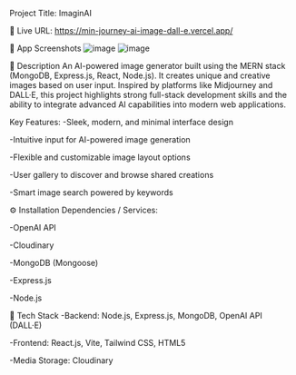 Project Title: ImaginAI

🔗 Live URL: https://min-journey-ai-image-dall-e.vercel.app/

📸 App Screenshots
![image](https://github.com/user-attachments/assets/522972ab-70c9-4a1c-9d5b-b6a5b032762e)
![image](https://github.com/user-attachments/assets/b20e5d74-c1bd-4352-8884-e43a5486fd67)

📝 Description
An AI-powered image generator built using the MERN stack (MongoDB, Express.js, React, Node.js). It creates unique and creative images based on user input. Inspired by platforms like Midjourney and DALL·E, this project highlights strong full-stack development skills and the ability to integrate advanced AI capabilities into modern web applications.

Key Features:
 -Sleek, modern, and minimal interface design

 -Intuitive input for AI-powered image generation

 -Flexible and customizable image layout options

 -User gallery to discover and browse shared creations

 -Smart image search powered by keywords

⚙️ Installation
Dependencies / Services:

 -OpenAI API

 -Cloudinary

 -MongoDB (Mongoose)

 -Express.js

 -Node.js

🧰 Tech Stack
 -Backend: Node.js, Express.js, MongoDB, OpenAI API (DALL·E)

 -Frontend: React.js, Vite, Tailwind CSS, HTML5

 -Media Storage: Cloudinary

